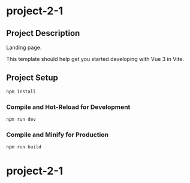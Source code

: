 # project-2-1

## Project Description
Landing page. 

This template should help get you started developing with Vue 3 in Vite.
## Project Setup

```sh
npm install
```

### Compile and Hot-Reload for Development

```sh
npm run dev
```

### Compile and Minify for Production

```sh
npm run build
```
# project-2-1
